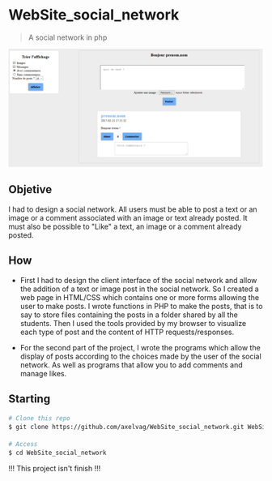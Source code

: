 # WebSite_social_network

> A social network in php

![image](image.png)

## Objetive

I had to design a social network. All users must be able to post a text or an image or a comment associated with an image or text already posted. It must also be possible to "Like" a text, an image or a comment already posted.

## How

- First I had to design the client interface of the social network and allow the addition of a text or image post in the social network. So I created a web page in HTML/CSS which contains one or more forms allowing the user to make posts. I wrote functions in PHP to make the posts, that is to say to store files containing the posts in a folder shared by all the students. Then I used the tools provided by my browser to visualize each type of post and the content of HTTP requests/responses.

- For the second part of the project, I wrote the programs which allow the display of posts according to the choices made by the user of the social network. As well as programs that allow you to add comments and manage likes.

## Starting

```bash
# Clone this repo
$ git clone https://github.com/axelvag/WebSite_social_network.git WebSite_social_network

# Access
$ cd WebSite_social_network
```
!!! This project isn't finish !!!
